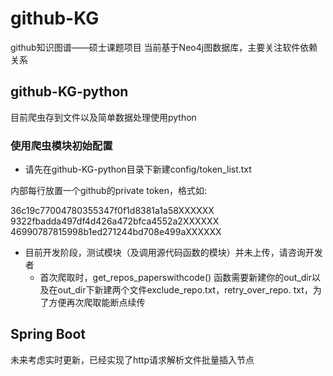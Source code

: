 # github-KG
github知识图谱——硕士课题项目
当前基于Neo4j图数据库，主要关注软件依赖关系

## github-KG-python
目前爬虫存到文件以及简单数据处理使用python
### 使用爬虫模块初始配置
- 请先在github-KG-python目录下新建config/token_list.txt

内部每行放置一个github的private token，格式如:

36c19c77004780355347f0f1d8381a1a58XXXXXX<br>
9322fbadda497df4d426a472bfca4552a2XXXXXX<br>
46990787815998b1ed271244bd708e499aXXXXXX<br>

- 目前开发阶段，测试模块（及调用源代码函数的模块）并未上传，请咨询开发者
    - 首次爬取时，get_repos_paperswithcode() 函数需要新建你的out_dir以及在out_dir下新建两个文件exclude_repo.txt，retry_over_repo.
      txt，为了方便再次爬取能断点续传

## Spring Boot
未来考虑实时更新，已经实现了http请求解析文件批量插入节点